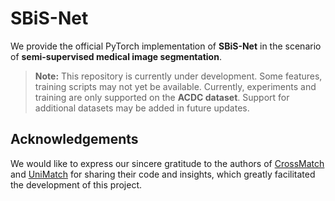 # SBiS-Net

We provide the official PyTorch implementation of **SBiS-Net** in the scenario of **semi-supervised medical image segmentation**.  

> **Note:** This repository is currently under development. Some features, training scripts may not yet be available.  Currently, experiments and training are only supported on the **ACDC dataset**. Support for additional datasets may be added in future updates.

## Acknowledgements

We would like to express our sincere gratitude to the authors of [CrossMatch](https://github.com/AiEson/CrossMatch) and [UniMatch](https://github.com/LiheYoung/UniMatch/tree/main/more-scenarios/medical) for sharing their code and insights, which greatly facilitated the development of this project.